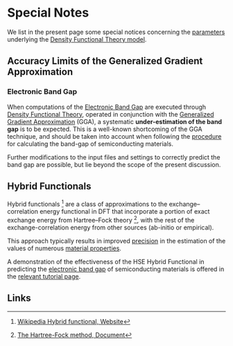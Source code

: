 # Special Notes 

We list in the present page some special notices concerning the [parameters](parameters.md) underlying the [Density Functional Theory model](overview.md).

## Accuracy Limits of the Generalized Gradient Approximation

### Electronic Band Gap

When computations of the [Electronic Band Gap](../../properties-directory/non-scalar/band-gaps.md) are executed through [Density Functional Theory](../../models-directory/dft/overview.md), operated in conjunction with the [Generalized Gradient Approximation](parameters.md#subtype) (GGA), a systematic **under-estimation of the band gap** is to be expected. This is a well-known shortcoming of the GGA technique, and should be taken into account when following the [procedure](../../tutorials/dft/electronic/band-gap.md) for calculating the band-gap of semiconducting materials. 

Further modifications to the input files and settings to correctly predict the band gap are possible, but lie beyond the scope of the present discussion.

## Hybrid Functionals

Hybrid functionals [^1] are a class of approximations to the exchange–correlation energy functional in DFT that incorporate a portion of exact exchange energy from Hartree–Fock theory [^2], with the rest of the exchange-correlation energy from other sources (ab-initio or empirical). 

This approach typically results in improved [precision](../../methods/precision.md) in the estimation of the values of numerous [material properties](../../properties/overview.md).

A demonstration of the effectiveness of the HSE Hybrid Functional in predicting the [electronic band gap](../../properties-directory/non-scalar/band-gaps.md) of semiconducting materials is offered in the [relevant tutorial page](../../tutorials/dft/electronic/hse.md).

<!-- TODO: add corresponding theoretical background information about the GW method as well in respective task
-->

## Links

[^1]: [Wikipedia Hybrid functional, Website](https://en.wikipedia.org/wiki/Hybrid_functional)
[^2]: [The Hartree-Fock method, Document](https://web.stanford.edu/~kimth/www-mit/thk_hartreefock.pdf)
